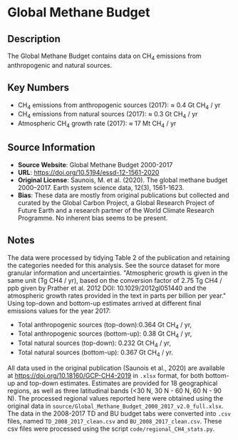 
# Global Methane Budget

## Description
The Global Methane Budget contains data on CH<sub>4</sub> emissions from anthropogenic and natural sources.

## Key Numbers
* CH<sub>4</sub> emissions from anthropogenic sources (2017): ≈ 0.4 Gt CH<sub>4</sub> / yr
* CH<sub>4</sub> emissions from natural sources (2017): ≈ 0.3 Gt CH<sub>4</sub> / yr
* Atmospheric CH<sub>4</sub> growth rate (2017): ≈ 17 Mt CH<sub>4</sub> / yr

## Source Information
* **Source Website**: Global Methane Budget 2000-2017
* **URL**: https://doi.org/10.5194/essd-12-1561-2020
* **Original License**: Saunois, M. et al. (2020). The global methane budget 2000–2017. Earth system science data, 12(3), 1561-1623.
* **Bias**: These data are mostly from original publications but collected and curated by the Global Carbon Project, a Global Research Project of Future Earth and a research partner of the World Climate Research Programme. No inherent bias seems to be present.

## Notes
The data were processed by tidying Table 2 of the publication and retaining the categories needed for this analysis. See the source dataset for more granular information and uncertainties. "Atmospheric growth is given in the same unit (Tg CH4 / yr), based on the conversion factor of 2.75 Tg CH4 / ppb given by Prather et al. 2012 DOI: 10.1029/2012gl051440 and the atmospheric growth rates provided in the text in parts per billion per year." Using top-down and bottom-up estimates arrived at different final emissions values for the year 2017:
* Total anthropogenic sources (top-down):0.364 Gt CH<sub>4</sub> / yr,
* Total anthropogenic sources (bottom-up): 0.38 Gt CH<sub>4</sub> / yr,
* Total natural sources (top-down): 0.232 Gt CH<sub>4</sub> / yr,
* Total natural sources (bottom-up): 0.367 Gt CH<sub>4</sub> / yr.

All data used in the original publication (Saunois et al., 2020) are available at https://doi.org/10.18160/GCP-CH4-2019 in `.xlsx` format, for both bottom-up and top-down estimates. Estimates are provided for 18 geographical regions, as well as three latitudinal bands (<30 N, 30 N - 60 N, 60 N - 90 N). The processed regional values reported here were obtained using the original data in `source/Global_Methane_Budget_2000_2017_v2.0_full.xlsx`. The data in the 2008-2017 TD and BU budget tabs were converted into `.csv` files, named `TD_2008_2017_clean.csv` and `BU_2008_2017_clean.csv`. These csv files were processed using the script `code/regional_CH4_stats.py`.
